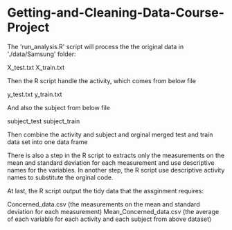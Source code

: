 # Getting-and-Cleaning-Data-Course-Project

The 'run_analysis.R' script will process the the original data in './data/Samsung' folder:

X_test.txt
X_train.txt

Then the R script handle the activity, which comes from below file

y_test.txt
y_train.txt

And also the subject from below file

subject_test
subject_train

Then combine the activity and subject and orginal merged test and train data set into one data frame

There is also a step in the R script to extracts only the measurements on the mean and standard deviation for each measurement and use descriptive names for the variables.
In another step, the R script use descriptive activity names to substitute the orginal code.

At last, the R script output the tidy data that the assginment requires:

Concerned_data.csv              (the measurements on the mean and standard deviation for each measurement) 
Mean_Concerned_data.csv     (the average of each variable for each activity and each subject from above dataset)
